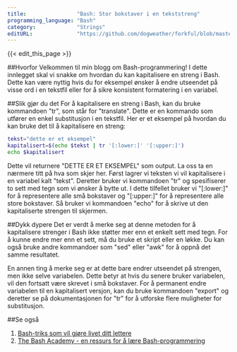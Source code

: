 ```yaml
---
title:                "Bash: Stor bokstaver i en tekststreng"
programming_language: "Bash"
category:             "Strings"
editURL:              "https://github.com/dogweather/forkful/blob/master/content/no/bash/capitalizing-a-string.md"
---
```


{{< edit_this_page >}}

##Hvorfor
Velkommen til min blogg om Bash-programmering! I dette innlegget skal vi snakke om hvordan du kan kapitalisere en streng i Bash. Dette kan være nyttig hvis du for eksempel ønsker å endre utseendet på visse ord i en tekstfil eller for å sikre konsistent formatering i en variabel.

##Slik gjør du det
For å kapitalisere en streng i Bash, kan du bruke kommandoen "tr", som står for "translate". Dette er en kommando som utfører en enkel substitusjon i en tekstfil. Her er et eksempel på hvordan du kan bruke det til å kapitalisere en streng:

```Bash
tekst="dette er et eksempel"
kapitalisert=$(echo $tekst | tr '[:lower:]' '[:upper:]')
echo $kapitalisert
```

Dette vil returnere "DETTE ER ET EKSEMPEL" som output. La oss ta en nærmere titt på hva som skjer her. Først lagrer vi teksten vi vil kapitalisere i en variabel kalt "tekst". Deretter bruker vi kommandoen "tr" og spesifiserer to sett med tegn som vi ønsker å bytte ut. I dette tilfellet bruker vi "[:lower:]" for å representere alle små bokstaver og "[:upper:]" for å representere alle store bokstaver. Så bruker vi kommandoen "echo" for å skrive ut den kapitaliserte strengen til skjermen.

##Dykk dypere
Det er verdt å merke seg at denne metoden for å kapitalisere strenger i Bash ikke støtter mer enn et enkelt sett med tegn. For å kunne endre mer enn et sett, må du bruke et skript eller en løkke. Du kan også bruke andre kommandoer som "sed" eller "awk" for å oppnå det samme resultatet.

En annen ting å merke seg er at dette bare endrer utseendet på strengen, men ikke selve variabelen. Dette betyr at hvis du senere bruker variabelen, vil den fortsatt være skrevet i små bokstaver. For å permanent endre variabelen til en kapitalisert versjon, kan du bruke kommandoen "export" og deretter se på dokumentasjonen for "tr" for å utforske flere muligheter for substitusjon.

##Se også
1. [Bash-triks som vil gjøre livet ditt lettere](https://www.alias.tm/tutorials/2016/06/bash-tricks.html)
2. [The Bash Academy - en ressurs for å lære Bash-programmering](https://www.bash.academy/)